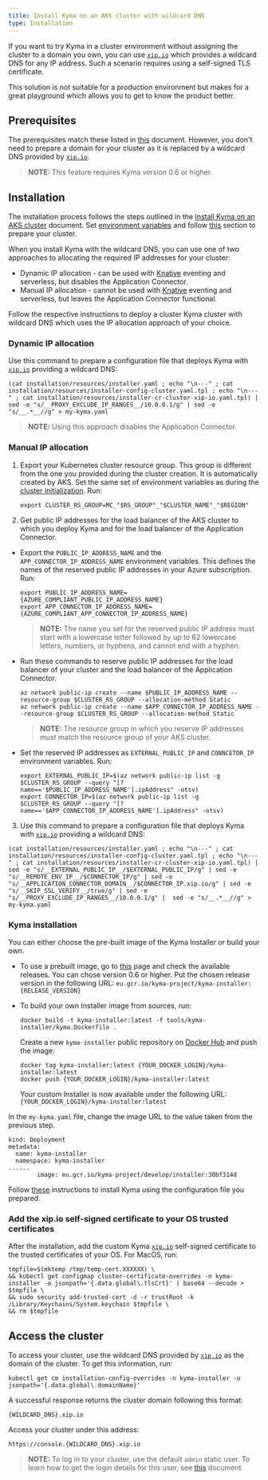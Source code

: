 ```yaml
---
title: Install Kyma on an AKS cluster with wildcard DNS
type: Installation
---
```


If you want to try Kyma in a cluster environment without assigning the cluster to a domain you own, you can use [`xip.io`](http://xip.io/) which provides a wildcard DNS for any IP address. Such
a scenario requires using a self-signed TLS certificate.

This solution is not suitable for a production environment but makes for a great playground which allows you to get to know the product better.

## Prerequisites

The prerequisites match these listed in [this](#installation-install-kyma-on-an-aks-cluster) document. However, you don't need to prepare a domain for your cluster as it is replaced by a wildcard DNS provided by [`xip.io`](http://xip.io/).

>**NOTE:** This feature requires Kyma version 0.6 or higher.

## Installation

The installation process follows the steps outlined in the [Install Kyma on an AKS cluster](#installation-install-kyma-on-an-aks-cluster) document. Set [environment variables](#installation-install-kyma-on-an-aks-cluster-environment-variables) and follow [this](#installation-install-kyma-on-an-aks-cluster-prepare-the-aks-cluster) section to prepare your cluster.

When you install Kyma with the wildcard DNS, you can use one of two approaches to allocating the required IP addresses for your cluster:
- Dynamic IP allocation - can be used with [Knative](#installation-installation-with-knative) eventing and serverless, but disables the Application Connector. 
- Manual IP allocation - cannot be used with [Knative](#installation-installation-with-knative) eventing and serverless, but leaves the Application Connector functional. 

Follow the respective instructions to deploy a cluster Kyma cluster with wildcard DNS which uses the IP allocation approach of your choice.

### Dynamic IP allocation

Use this command to prepare a configuration file that deploys Kyma with [`xip.io`](http://xip.io/) providing a wildcard DNS:
```
(cat installation/resources/installer.yaml ; echo "\n---" ; cat installation/resources/installer-config-cluster.yaml.tpl ; echo "\n---" ; cat installation/resources/installer-cr-cluster-xip-io.yaml.tpl) | sed -e "s/__PROXY_EXCLUDE_IP_RANGES__/10.0.0.1/g" | sed -e "s/__.*__//g" > my-kyma.yaml
```
>**NOTE:** Using this approach disables the Application Connector. 

### Manual IP allocation

1. Export your Kubernetes cluster resource group. This group is different from the one you provided during the cluster creation. It is automatically created by AKS. 
   Set the same set of environment variables as during the [cluster initialization](#installation-install-kyma-on-an-aks-cluster-environment-variables).
   Run:
   ```
   export CLUSTER_RS_GROUP=MC_"$RS_GROUP"_"$CLUSTER_NAME"_"$REGION"
   ```
2. Get public IP addresses for the load balancer of the AKS cluster to which you deploy Kyma and for the load balancer of the Application Connector.

  - Export the `PUBLIC_IP_ADDRESS_NAME` and the `APP_CONNECTOR_IP_ADDRESS_NAME` environment variables. This defines the names of the reserved public IP addresses in your Azure subscription. Run:
    ```
    export PUBLIC_IP_ADDRESS_NAME={AZURE_COMPLIANT_PUBLIC_IP_ADDRESS_NAME}
    export APP_CONNECTOR_IP_ADDRESS_NAME={AZURE_COMPLIANT_APP_CONNECTOR_IP_ADDRESS_NAME}
    ```
    >**NOTE:** The name you set for the reserved public IP address must start with a lowercase letter followed by up to 62 lowercase letters, numbers, or hyphens, and cannot end with a hyphen.

  - Run these commands to reserve public IP addresses for the load balancer of your cluster and the load balancer of the Application Connector.
    ```
    az network public-ip create --name $PUBLIC_IP_ADDRESS_NAME --resource-group $CLUSTER_RS_GROUP --allocation-method Static
    az network public-ip create --name $APP_CONNECTOR_IP_ADDRESS_NAME --resource-group $CLUSTER_RS_GROUP --allocation-method Static
    ```
    >**NOTE:** The resource group in which you reserve IP addresses must match the resource group of your AKS cluster.

  - Set the reserved IP addresses as `EXTERNAL_PUBLIC_IP` and `CONNCETOR_IP` environment variables. Run:
    ```
    export EXTERNAL_PUBLIC_IP=$(az network public-ip list -g $CLUSTER_RS_GROUP --query "[?name=='$PUBLIC_IP_ADDRESS_NAME'].ipAddress" -otsv)
    export CONNECTOR_IP=$(az network public-ip list -g $CLUSTER_RS_GROUP --query "[?name=='$APP_CONNECTOR_IP_ADDRESS_NAME'].ipAddress" -otsv)
    ```
3. Use this command to prepare a configuration file that deploys Kyma with [`xip.io`](http://xip.io/) providing a wildcard DNS:
  ```
(cat installation/resources/installer.yaml ; echo "\n---" ; cat installation/resources/installer-config-cluster.yaml.tpl ; echo "\n---" ; cat installation/resources/installer-cr-cluster-xip-io.yaml.tpl) | sed -e "s/__EXTERNAL_PUBLIC_IP__/$EXTERNAL_PUBLIC_IP/g" | sed -e "s/__REMOTE_ENV_IP__/$CONNECTOR_IP/g" | sed -e "s/__APPLICATION_CONNECTOR_DOMAIN__/$CONNECTOR_IP.xip.io/g" | sed -e "s/__SKIP_SSL_VERIFY__/true/g" | sed -e "s/__PROXY_EXCLUDE_IP_RANGES__/10.0.0.1/g" |  sed -e "s/__.*__//g" > my-kyma.yaml
  ```

### Kyma installation

You can either choose the pre-built image of the Kyma Installer or build your own.

* To use a prebuilt image, go to [this](https://github.com/kyma-project/kyma/releases/) page and check the available releases. You can chose version 0.6 or higher.
 Put the chosen release version in the following URL:
`eu.gcr.io/kyma-project/kyma-installer:{RELEASE_VERSION}`

* To build your own Installer image from sources, run:
  ```
  docker build -t kyma-installer:latest -f tools/kyma-installer/kyma.Dockerfile .
  ```
  Create a new `kyma-installer` public repository on [Docker Hub](https://hub.docker.com/)  and push the image:
  ```
  docker tag kyma-installer:latest {YOUR_DOCKER_LOGIN}/kyma-installer:latest
  docker push {YOUR_DOCKER_LOGIN}/kyma-installer:latest
  ```
  Your custom Installer is now available under the following URL: `{YOUR_DOCKER_LOGIN}/kyma-installer:latest`

In the `my-kyma.yaml` file, change the image URL to the value taken from the previous step.
```
kind: Deployment
metadata:
  name: kyma-installer
  namespace: kyma-installer
......
        image: eu.gcr.io/kyma-project/develop/installer:30bf314d
```
Follow [these](#installation-install-kyma-on-an-aks-cluster-deploy-kyma) instructions to install Kyma using the configuration file you prepared.

### Add the xip.io self-signed certificate to your OS trusted certificates

After the installation, add the custom Kyma [`xip.io`](http://xip.io/) self-signed certificate to the trusted certificates of your OS. For MacOS, run:
```
tmpfile=$(mktemp /tmp/temp-cert.XXXXXX) \
&& kubectl get configmap cluster-certificate-overrides -n kyma-installer -o jsonpath='{.data.global\.tlsCrt}' | base64 --decode > $tmpfile \
&& sudo security add-trusted-cert -d -r trustRoot -k /Library/Keychains/System.keychain $tmpfile \
&& rm $tmpfile
```

## Access the cluster

To access your cluster, use the wildcard DNS provided by [`xip.io`](http://xip.io/) as the domain of the cluster. To get this information, run:
```
kubectl get cm installation-config-overrides -n kyma-installer -o jsonpath='{.data.global\.domainName}'
```
A successful response returns the cluster domain following this format:
```
{WILDCARD_DNS}.xip.io
```
Access your cluster under this address:
```
https://console.{WILDCARD_DNS}.xip.io
```

>**NOTE:** To log in to your cluster, use the default `admin` static user. To learn how to get the login details for this user, see [this](#installation-install-kyma-locally-from-the-release-access-the-kyma-console) document. 
